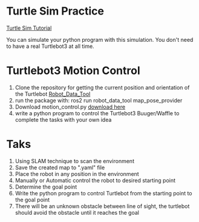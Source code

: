 # Turtle Sim Practice
[Turtle Sim Tutorial](https://davesroboshack.com/the-robot-operating-system-ros/ros2-topics/)

You can simulate your python program with this simulation. You don't need to have a real Turtlebot3 at all time.

# Turtlebot3 Motion Control
1. Clone the repository for getting the current position and orientation of the Turtlebot [Robot_Data_Tool](https://github.com/phuwanat-vg/robot_data_tool.git)
2. run the package with: ros2 run robot_data_tool map_pose_provider
3. Download motion_control.py [download here](https://github.com/technologyELTE/Robot_Data_Tool/blob/main/motion_control.py)
4. write a python program to control the Turtlebot3 Buuger/Waffle to complete the tasks with your own idea

# Taks
1. Using SLAM technique to scan the environment
2. Save the created map to ".yaml" file
3. Place the robot in any position in the environment
4. Manually or Automatic control the robot to desired starting point
5. Determine the goal point
6. Write the python program to control Turtlebot from the starting point to the goal point
7. There will be an unknown obstacle between line of sight, the turtlebot should avoid the obstacle until it reaches the goal 
